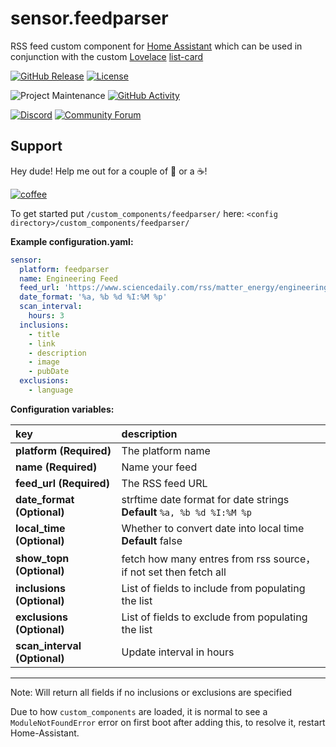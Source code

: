 # sensor.feedparser
RSS feed custom component for [Home Assistant](https://www.home-assistant.io/) which can be used in conjunction with the custom [Lovelace](https://www.home-assistant.io/lovelace) [list-card](https://github.com/custom-cards/list-card)

[![GitHub Release][releases-shield]][releases]
[![License][license-shield]](LICENSE.md)

![Project Maintenance][maintenance-shield]
[![GitHub Activity][commits-shield]][commits]

[![Discord][discord-shield]][discord]
[![Community Forum][forum-shield]][forum]

## Support
Hey dude! Help me out for a couple of :beers: or a :coffee:!

[![coffee](https://www.buymeacoffee.com/assets/img/custom_images/black_img.png)](https://www.buymeacoffee.com/zJtVxUAgH)

To get started put `/custom_components/feedparser/` here:
`<config directory>/custom_components/feedparser/`

**Example configuration.yaml:**

```yaml
sensor:
  platform: feedparser
  name: Engineering Feed
  feed_url: 'https://www.sciencedaily.com/rss/matter_energy/engineering.xml'
  date_format: '%a, %b %d %I:%M %p'
  scan_interval:
    hours: 3
  inclusions:
    - title
    - link
    - description
    - image
    - pubDate
  exclusions:
    - language
```

**Configuration variables:**

key | description
:--- | :---
**platform (Required)** | The platform name
**name (Required)** | Name your feed
**feed_url (Required)** | The RSS feed URL
**date_format (Optional)** | strftime date format for date strings **Default** `%a, %b %d %I:%M %p`
**local_time (Optional)** | Whether to convert date into local time **Default** false
**show_topn (Optional)** | fetch how many entres from rss source，if not set then fetch all
**inclusions (Optional)** | List of fields to include from populating the list
**exclusions (Optional)** | List of fields to exclude from populating the list
**scan_interval (Optional)** | Update interval in hours

***

Note: Will return all fields if no inclusions or exclusions are specified

Due to how `custom_components` are loaded, it is normal to see a `ModuleNotFoundError` error on first boot after adding this, to resolve it, restart Home-Assistant.

[commits-shield]: https://img.shields.io/github/commit-activity/y/custom-components/feedparser.svg?style=for-the-badge
[commits]: https://github.com/custom-components/feedparser/commits/master
[discord]: https://discord.gg/Qa5fW2R
[discord-shield]: https://img.shields.io/discord/330944238910963714.svg?style=for-the-badge
[forum-shield]: https://img.shields.io/badge/community-forum-brightgreen.svg?style=for-the-badge
[forum]: https://community.home-assistant.io/t/custom-component-rss-feed-parser/64637
[license-shield]: https://img.shields.io/github/license/custom-components/feedparser.svg?style=for-the-badge
[maintenance-shield]: https://img.shields.io/badge/maintainer-Ian%20Richardson%20%40iantrich-blue.svg?style=for-the-badge
[releases-shield]: https://img.shields.io/github/release/custom-components/feedparser.svg?style=for-the-badge
[releases]: https://github.com/custom-components/feedparser/releases
